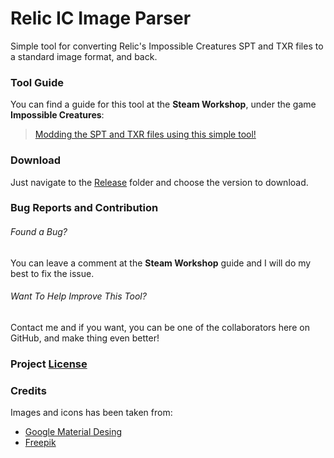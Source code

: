 # Relic IC Image Parser
Simple tool for converting Relic's Impossible Creatures SPT and TXR files to a standard image format, and back.

### Tool Guide
You can find a guide for this tool at the **Steam Workshop**, under the game **Impossible Creatures**:
> [Modding the SPT and TXR files using this simple tool!](https://steamcommunity.com/sharedfiles/filedetails/?id=2080816778/)

### Download
Just navigate to the [Release](Release/) folder and choose the version to download.

### Bug Reports and Contribution
###### Found a Bug?
You can leave a comment at the **Steam Workshop** guide and I will do my best to fix the issue.

###### Want To Help Improve This Tool?
Contact me and if you want, you can be one of the collaborators here on GitHub, and make thing even better!

### Project [License](https://github.com/meitarazar/Relic-IC-Image-Parser/blob/master/LICENSE)

### Credits
Images and icons has been taken from:
- [Google Material Desing](https://material.io/)
- [Freepik](https://www.freepik.com/)

